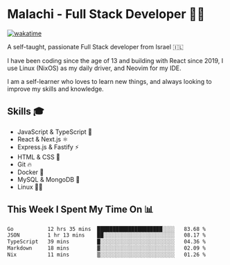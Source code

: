 # Malachi - Full Stack Developer 🚀🔥
[![wakatime](https://wakatime.com/badge/user/112ec769-e669-4b78-a46f-cf4343930741.svg)](https://wakatime.com/@112ec769-e669-4b78-a46f-cf4343930741)

A self-taught, passionate Full Stack developer from Israel 🇮🇱

I have been coding since the age of 13 and building with React since 2019, I use Linux (NixOS) as my daily driver, and Neovim for my IDE.

I am a self-learner who loves to learn new things, and always looking to improve my skills and knowledge.

## Skills 🎓
- JavaScript & TypeScript 💎
- React & Next.js ⚛️
- Express.js & Fastify ⚡️
- HTML & CSS 🎨
- Git 🔥
- Docker 🐳
- MySQL & MongoDB 💾
- Linux 👨‍💻

## This Week I Spent My Time On 📊
<!--START_SECTION:waka-->

```txt
Go           12 hrs 35 mins  █████████████████████░░░░   83.68 %
JSON         1 hr 13 mins    ██░░░░░░░░░░░░░░░░░░░░░░░   08.17 %
TypeScript   39 mins         █░░░░░░░░░░░░░░░░░░░░░░░░   04.36 %
Markdown     18 mins         ▓░░░░░░░░░░░░░░░░░░░░░░░░   02.09 %
Nix          11 mins         ▒░░░░░░░░░░░░░░░░░░░░░░░░   01.26 %
```

<!--END_SECTION:waka-->
